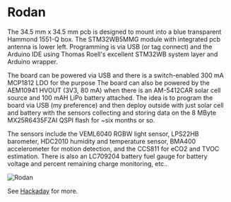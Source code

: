 # Rodan
The 34.5 mm x 34.5 mm pcb is designed to mount into a blue transparent Hammond 1551-Q box. The STM32WB5MMG module with integrated pcb antenna is lower left. Programming is via USB (or tag connect) and the Arduino IDE using Thomas Roell's excellent STM32WB system layer and Arduino wrapper.

The board can be powered via USB and there is a switch-enabled 300 mA MCP1812 LDO for the purpose The board can also be powered by the AEM10941 HVOUT (3V3, 80 mA) when there is an AM-5412CAR solar cell source and 100 mAH LiPo battery attached. The idea is to program the board via USB (my preference) and then deploy outside with just solar cell and battery with the sensors collecting and storing data on the 8 MByte  MX25R6435FZAI QSPI flash for ~six months or so.

The sensors include the VEML6040 RGBW light sensor, LPS22HB barometer, HDC2010 humidity and temperature sensor, BMA400 accelerometer for motion detection, and the CCS811 for eCO2 and TVOC estimation. There is also an LC709204 battery fuel gauge for battery voltage and percent remaining charge monitoring, etc..  

![Rodan]()

See [Hackaday](https://hackaday.io/project/19649-stm32l4-sensor-tile) for more.
